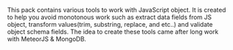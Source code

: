This pack contains various tools to work with JavaScript object. It is created to help you avoid monotonous work such as extract data fields from JS object, transform values(trim, substring, replace, and etc..) and validate object schema fields.
The idea to create these tools came after long work with MeteorJS & MongoDB.

